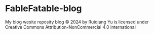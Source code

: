 # FableFatable-blog
My blog wesite reposity
blog © 2024 by Ruiqiang Yu is licensed under Creative Commons Attribution-NonCommercial 4.0 International 
